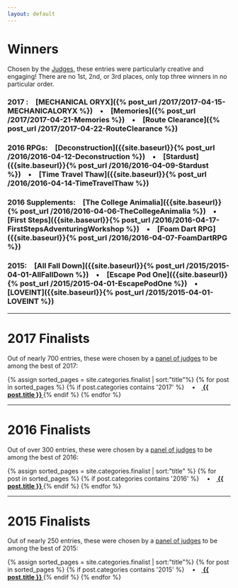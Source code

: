 ```yaml
---
layout: default
---
```


# Winners
Chosen by the [Judges]({{site.baseurl}}/judges), these entries were particularly creative and engaging! There are no 1st, 2nd, or 3rd places, only top three winners in no particular order.

### **2017** :&emsp;[MECHANICAL ORYX]({% post_url /2017/2017-04-15-MECHANICALORYX %})&emsp;•&emsp;[Memories]({% post_url /2017/2017-04-21-Memories %})&emsp;•&emsp;[Route Clearance]({% post_url /2017/2017-04-22-RouteClearance %})

### **2016** RPGs:&emsp;[Deconstruction]({{site.baseurl}}{% post_url /2016/2016-04-12-Deconstruction %})&emsp;•&emsp;[Stardust]({{site.baseurl}}{% post_url /2016/2016-04-09-Stardust %})&emsp;•&emsp;[Time Travel Thaw]({{site.baseurl}}{% post_url /2016/2016-04-14-TimeTravelThaw %})
 
### **2016** Supplements:&emsp;[The College Animalia]({{site.baseurl}}{% post_url /2016/2016-04-06-TheCollegeAnimalia %})&emsp;•&emsp;[First Steps]({{site.baseurl}}{% post_url /2016/2016-04-17-FirstStepsAdventuringWorkshop %})&emsp;•&emsp;[Foam Dart RPG]({{site.baseurl}}{% post_url /2016/2016-04-07-FoamDartRPG %})

### **2015**:&emsp;[All Fall Down]({{site.baseurl}}{% post_url /2015/2015-04-01-AllFallDown %})&emsp;•&emsp;[Escape Pod One]({{site.baseurl}}{% post_url /2015/2015-04-01-EscapePodOne %})&emsp;•&emsp;[LOVEINT]({{site.baseurl}}{% post_url /2015/2015-04-01-LOVEINT %})

<hr>

# 2017 Finalists
Out of nearly 700 entries, these were chosen by a [panel of judges]({{site.baseurl}}/judges) to be among the best of 2017:

<p>
{% assign sorted_pages = site.categories.finalist | sort:"title"%}
  {% for post in sorted_pages %}
    {% if post.categories contains '2017' %}
      <strong>&emsp;•&emsp;<a href="{{ post.url }}">
        {{ post.title }}
      </a></strong>
        {% endif %}
  {% endfor %}
</p>

<hr>

# 2016 Finalists
Out of over 300 entries, these were chosen by a [panel of judges]({{site.baseurl}}/judges) to be among the best of 2016:

<p>
{% assign sorted_pages = site.categories.finalist | sort:"title" %}
  {% for post in sorted_pages %}
    {% if post.categories contains '2016' %}
      <strong>&emsp;•&emsp;<a href="{{ post.url }}">
        {{ post.title }}
      </a></strong>
        {% endif %}
  {% endfor %}
</p>

<hr>

# 2015 Finalists
Out of nearly 250 entries, these were chosen by a [panel of judges]({{site.baseurl}}/judges) to be among the best of 2015:

<p>
{% assign sorted_pages = site.categories.finalist | sort:"title"%}
  {% for post in sorted_pages %}
    {% if post.categories contains '2015' %}
      <strong>&emsp;•&emsp;<a href="{{ post.url }}">
        {{ post.title }}
      </a></strong>
        {% endif %}
  {% endfor %}
</p>
